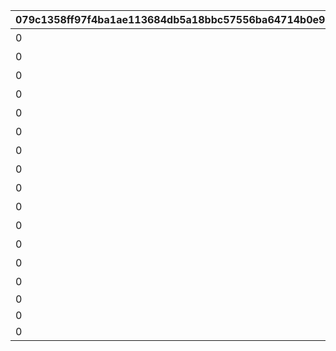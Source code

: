 |079c1358ff97f4ba1ae113684db5a18bbc57556ba64714b0e9d3a01d821d4440|3c473332a842292882e4e021c4c6de2935b5157a3a7f819b4f68a4720096ed7f|a0b00f7a8a766849e60de08ef8f3f092dff4329a5ef427654d141e36ff1ea590|fbf519adc6dde77014d6837820fa4a00c2786c321749d5fb934a9c64d2f8b36e|523514868e2a31a36ee1151b61c838d058ce99f30f3f57434ebe3b0dd4f85774|f3cc29fff225b3b56399ae7cb2e737748b2d60c9c99f7d289ab7244b72cad10d|7e4b58cc6abed167b9dc230c519d40a63a4e940ab7775d88448a296a4e66e803|c8e6cff34f211f31d81294aa4f767571d3ab0bb63a0cc1a877696256b3a55397|
| --- | --- | --- | --- | --- | --- | --- | --- |
|0|1|1|2020/08/16 5:00:00|2030/01/01 1:00:00|どうしてこんな\nことに……？|0|5023000|
|0|2|2|2020/08/16 5:00:00|2030/01/01 1:00:00|ごきげんようが\n言えなくて|0|5023001|
|0|3|3|2020/08/16 5:00:00|2030/01/01 1:00:00|やっちゃった！|0|5023002|
|0|4|4|2020/08/17 5:00:00|2030/01/01 1:00:00|ユニさんは\nこんな人|0|5023002|
|0|5|5|2020/08/17 5:00:00|2030/01/01 1:00:00|クロエさんは\nこんな人|0|5023002|
|0|6|6|2020/08/17 5:00:00|2030/01/01 1:00:00|チエルさんは\nこんな人|0|5023002|
|0|7|7|2020/08/18 5:00:00|2030/01/01 1:00:00|知的な\nユニさん|0|5023003|
|0|8|8|2020/08/18 5:00:00|2030/01/01 1:00:00|優しい\nクロエさん|0|5023003|
|0|9|9|2020/08/18 5:00:00|2030/01/01 1:00:00|憧れの\nチエルさん|0|5023003|
|0|10|10|2020/08/19 5:00:00|2030/01/01 1:00:00|特別講座の\n練習|0|5023003|
|0|11|11|2020/08/19 5:00:00|2030/01/01 1:00:00|いよいよ\n特別講座|0|5023004|
|0|12|12|2020/08/19 5:00:00|2030/01/01 1:00:00|さすがBB団の\n団長さん！|0|5023005|
|0|13|13|2020/08/19 5:00:00|2030/01/01 1:00:00|マンドラゴラで\nパニック|0|5023006|
|0|14|14|2020/08/23 5:00:00|2030/01/01 1:00:00|最終日|0|5023007|
|0|0|15|2020/08/23 21:00:00|2030/01/01 1:00:00||1|5023000|
|0|0|16|2020/08/23 21:00:00|2030/01/01 1:00:00||1|5023000|
|0|0|17|2020/08/23 21:00:00|2030/01/01 1:00:00||1|5023000|
